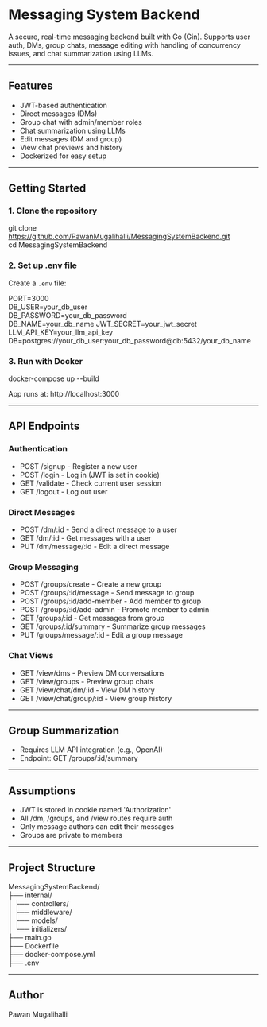 # Messaging System Backend

A secure, real-time messaging backend built with Go (Gin). Supports user auth, DMs, group chats, message editing with handling of concurrency issues, and chat summarization using LLMs.

---

## Features

- JWT-based authentication
- Direct messages (DMs)
- Group chat with admin/member roles
- Chat summarization using LLMs
- Edit messages (DM and group)
- View chat previews and history
- Dockerized for easy setup

---

## Getting Started

### 1. Clone the repository

git clone https://github.com/PawanMugalihalli/MessagingSystemBackend.git  
cd MessagingSystemBackend

### 2. Set up .env file

Create a `.env` file:

PORT=3000    
DB_USER=your_db_user  
DB_PASSWORD=your_db_password  
DB_NAME=your_db_name 
JWT_SECRET=your_jwt_secret
LLM_API_KEY=your_llm_api_key
DB=postgres://your_db_user:your_db_password@db:5432/your_db_name

### 3. Run with Docker

docker-compose up --build

App runs at: http://localhost:3000

---

## API Endpoints

### Authentication

- POST /signup - Register a new user  
- POST /login - Log in (JWT is set in cookie)  
- GET /validate - Check current user session  
- GET /logout - Log out user  

### Direct Messages

- POST /dm/:id - Send a direct message to a user  
- GET /dm/:id - Get messages with a user  
- PUT /dm/message/:id - Edit a direct message  

### Group Messaging

- POST /groups/create - Create a new group  
- POST /groups/:id/message - Send message to group  
- POST /groups/:id/add-member - Add member to group  
- POST /groups/:id/add-admin - Promote member to admin  
- GET /groups/:id - Get messages from group  
- GET /groups/:id/summary - Summarize group messages  
- PUT /groups/message/:id - Edit a group message  

### Chat Views

- GET /view/dms - Preview DM conversations  
- GET /view/groups - Preview group chats  
- GET /view/chat/dm/:id - View DM history  
- GET /view/chat/group/:id - View group history  

---

## Group Summarization

- Requires LLM API integration (e.g., OpenAI)
- Endpoint: GET /groups/:id/summary

---

## Assumptions

- JWT is stored in cookie named 'Authorization'
- All /dm, /groups, and /view routes require auth
- Only message authors can edit their messages
- Groups are private to members

---

## Project Structure

MessagingSystemBackend/  
├── internal/  
│   ├── controllers/  
│   ├── middleware/  
│   ├── models/  
│   └── initializers/  
├── main.go  
├── Dockerfile  
├── docker-compose.yml  
├── .env  

---

## Author

Pawan Mugalihalli  
